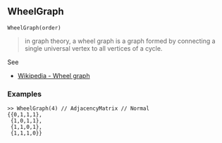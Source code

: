 ## WheelGraph

```
WheelGraph(order)
```

> in graph theory, a wheel graph is a graph formed by connecting a single universal vertex to all vertices of a cycle. 
 
See
* [Wikipedia - Wheel graph](https://en.wikipedia.org/wiki/Wheel_graph) 

### Examples

```
>> WheelGraph(4) // AdjacencyMatrix // Normal
{{0,1,1,1}, 
 {1,0,1,1}, 
 {1,1,0,1}, 
 {1,1,1,0}}
```

 